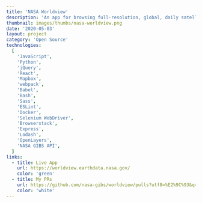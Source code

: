 ```yaml
---
title: 'NASA Worldview'
description: 'An app for browsing full-resolution, global, daily satellite images. Supports environmental science, humanitarian response, climate research and time-critical applications such as wildfire management, air quality and more.'
thumbnail: images/thumbs/nasa-worldview.png
date: '2020-05-03'
layout: project
category: 'Open Source'
technologies:
  [
    'JavaScript',
    'Python',
    'jQuery',
    'React',
    'Mapbox',
    'webpack',
    'Babel',
    'Bash',
    'Sass',
    'ESLint',
    'Docker',
    'Selenium WebDriver',
    'Browserstack',
    'Express',
    'Lodash',
    'OpenLayers',
    'NASA GIBS API',
  ]
links:
  - title: Live App
    url: https://worldview.earthdata.nasa.gov/
    color: 'green'
  - title: My PRs
    url: https://github.com/nasa-gibs/worldview/pulls?utf8=%E2%9C%93&q=+is%3Apr+author%3Alocaljo+
    color: 'white'
---
```

